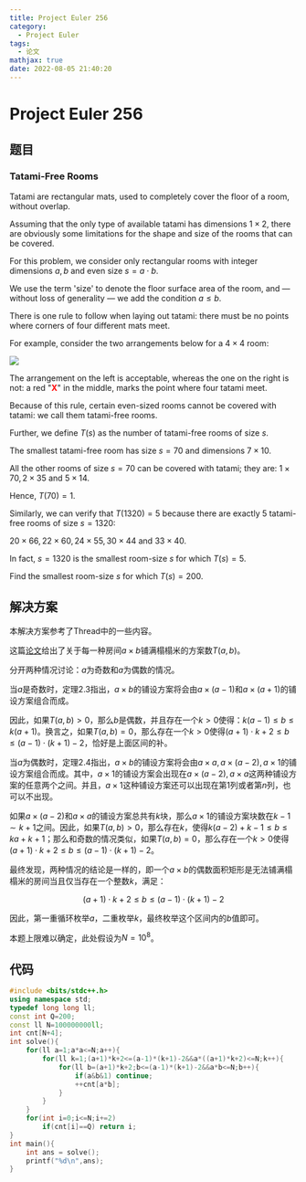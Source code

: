 ```yaml
---
title: Project Euler 256
category:
  - Project Euler
tags:
  - 论文
mathjax: true
date: 2022-08-05 21:40:20
---
```


<escape><!-- more --></escape>

# Project Euler 256

## 题目

### Tatami-Free Rooms

Tatami are rectangular mats, used to completely cover the floor of a room, without overlap.

Assuming that the only type of available tatami has dimensions $1\times2$, there are obviously some limitations for the shape and size of the rooms that can be covered.

For this problem, we consider only rectangular rooms with integer dimensions $a, b$ and even size $s = a\cdot b$.

We use the term 'size' to denote the floor surface area of the room, and — without loss of generality — we add the condition $a\le b$.

There is one rule to follow when laying out tatami: there must be no points where corners of four different mats meet.

For example, consider the two arrangements below for a $4\times4$ room:

![](../images/p256_tatami3.gif)

The arrangement on the left is acceptable, whereas the one on the right is not: a red "<font color="#FF0000">**X**</font>" in the middle, marks the point where four tatami meet.

Because of this rule, certain even-sized rooms cannot be covered with tatami: we call them tatami-free rooms.

Further, we define $T(s)$ as the number of tatami-free rooms of size $s$.

The smallest tatami-free room has size $s = 70$ and dimensions $7\times10$.

All the other rooms of size $s = 70$ can be covered with tatami; they are: $1\times70, 2\times35$ and $5\times14$.

Hence, $T(70) = 1$.

Similarly, we can verify that $T(1320) = 5$ because there are exactly $5$ tatami-free rooms of size $s = 1320$:

$20\times66, 22\times60, 24\times55, 30\times44$ and $33\times40$.

In fact, $s = 1320$ is the smallest room-size $s$ for which $T(s) = 5$.

Find the smallest room-size $s$ for which $T(s) = 200$.

## 解决方案

本解决方案参考了Thread中的一些内容。

这篇[论文](http://webhome.cs.uvic.ca/~ruskey/Publications/Tatami/TatamiDraftSubmitted.pdf)给出了关于每一种房间$a\times b$铺满榻榻米的方案数$T(a,b)$。

分开两种情况讨论：$a$为奇数和$a$为偶数的情况。

当$a$是奇数时，定理$2.3$指出，$a\times b$的铺设方案将会由$a\times(a-1)$和$a\times(a+1)$的铺设方案组合而成。

因此，如果$T(a,b)>0$，那么$b$是偶数，并且存在一个$k>0$使得：$k(a-1)\le b\le k(a+1)$。换言之，如果$T(a,b)=0$，那么存在一个$k>0$使得$(a+1)\cdot k+2\le b\le(a-1)\cdot(k+1)-2$，恰好是上面区间的补。

当$a$为偶数时，定理$2.4$指出，$a\times b$的铺设方案将会由$a\times a,a\times (a-2),a\times 1$的铺设方案组合而成。其中，$a\times1$的铺设方案会出现在$a\times (a-2),a\times a$这两种铺设方案的任意两个之间。并且，$a\times1$这种铺设方案还可以出现在第$1$列或者第$n$列，也可以不出现。

如果$a\times(a-2)$和$a\times a$的铺设方案总共有$k$块，那么$a\times 1$的铺设方案块数在$k-1\sim k+1$之间。因此，如果$T(a,b)>0$，那么存在$k$，使得$k(a-2)+k-1\le b\le ka+k+1$；那么和奇数的情况类似，如果$T(a,b)=0$，那么存在一个$k>0$使得$(a+1)\cdot k+2\le b\le(a-1)\cdot(k+1)-2$。

最终发现，两种情况的结论是一样的，即一个$a\times b$的偶数面积矩形是无法铺满榻榻米的房间当且仅当存在一个整数$k$，满足：

$$(a+1)\cdot k+2\le b\le(a-1)\cdot(k+1)-2$$

因此，第一重循环枚举$a$，二重枚举$k$，最终枚举这个区间内的$b$值即可。

本题上限难以确定，此处假设为$N=10^8$。

## 代码

```C++
#include <bits/stdc++.h>
using namespace std;
typedef long long ll;
const int Q=200;
const ll N=100000000ll;
int cnt[N+4];
int solve(){
    for(ll a=1;a*a<=N;a++){
        for(ll k=1;(a+1)*k+2<=(a-1)*(k+1)-2&&a*((a+1)*k+2)<=N;k++){
            for(ll b=(a+1)*k+2;b<=(a-1)*(k+1)-2&&a*b<=N;b++){
                if(a&b&1) continue;
                ++cnt[a*b];
            }
        }
    }
    for(int i=0;i<=N;i+=2)
        if(cnt[i]==Q) return i;
}
int main(){
    int ans = solve();
    printf("%d\n",ans);
}

```
